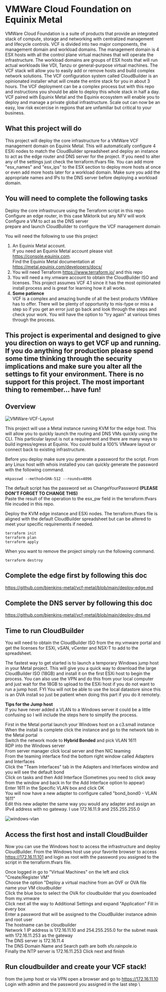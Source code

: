 # VMWare Cloud Foundation on Equinix Metal

VMWare Cloud Foundation is a suite of products that provide an integrated stack of compute, storage and networking with centralized management and lifecycle controls.  VCF is divided into two major components, the management domain and workload domains.  The management domain is 4 ESX hosts with all the control plane virtual machines that will operate the infrastructure.  The workload domains are groups of ESX hosts that will run actual workloads like VDI, Tanzu or general-purpose virtual machines.  The VCF stack will allow you to easily add or remove hosts and build complex network solutions.  The VCF configuration system called CloudBuilder is an opinionated installer what will create the entire stack for you in about 3 hours.  The VCF deployment can be a complex process but with this repo and instructions you should be able to deploy this whole stack in half a day.  VCF paired with Equinix Metal and the Equinix ecosystem will enable you to deploy and manage a private global infrastructure.  Scale out can now be an easy, low risk excercise in regions that are unfamiliar but critical to your business.

## What this project will do
This project will deploy the core infrastructure for a VMWare VCF management domain on Equinix Metal.  This will automatically configure 4 ESXi nodes to match the CloudBuilder spreadsheet and deploy an instance to act as the edge router and DNS server for the project.  If you need to alter any of the settings just check the terraform.tfvars file.  You can add more "esx_names" and "esx_ips" to the ESX section to deploy more hosts at once or even add more hosts later for a workload domain.  Make sure you add the appropriate names and IPs to the DNS server before deploying a workload domain.

## You will need to complete the following tasks
Deploy the core infrastrucure using the Terraform script in this repo \
Configure an edge router, in this case Miktorik but any NFV will work \
Configure a VM to act as the DNS server \
prepare and launch CloudBuilder to configure the VCF management domain

You will need the following to use this project
1. An Equinix Metal account. \
 If you need an Equinix Metal account please visit https://console.equinix.com. \
 Find the Equinix Metal documentation at https://metal.equinix.com/developers/docs/
2. You will need Terraform https://www.terraform.io/ and this repo
3. You will need a my.vmware account to obtain the CloudBuilder ISO and licenses.  This project assumes VCF 4.1 since it has the most opinionated install process and is great for learning how it all works.
4. **Some patience** \
 VCF is a complex and amazing bundle of all the best products VMWare has to offer.  There will be plenty of opportunity to mis-type or miss a step so if you get an error just go back and look through the steps and check your work.  You will have the option to "try again" at various times through the process.

## This project is experimental and designed to give you direction on ways to get VCF up and running.  If you do anything for production please spend some time thinking through the security implications and make sure you alter all the settings to fit your environment.  There is no support for this project.  The most important thing to remember... have fun!

## Overview

![VMWare-VCF-Layout](https://user-images.githubusercontent.com/74058939/142038048-d46f564d-9e5e-473b-873b-12d7b867210f.png)

This project will use a Metal instance running KVM for the edge host. This will allow you to quickly launch the routing and DNS VMs quickly using the CLI.  This particular layout is not a requirement and there are many ways to build ingress/egress at Equinix.  You could build a 100% VMware layout or connect back to existing infrastructure.

Before you deploy make sure you generate a password for the script.  From any Linux host with whois installed you can quickly generate the password with the following command.
```shell
mkpasswd --method=SHA-512 --rounds=4096
```
The default script has the password set as ChangeYourPassword **(PLEASE DON'T FORGET TO CHANGE THIS)** \
Paste the result of the operation to the esx_pw field in the terraform.tfvars file incuded in this repo.

Deploy the KVM edge instance and ESXi nodes.  The terraform.tfvars file is aligned with the default CloudBuilder spreadsheet but can be altered to meet your specific requirements if needed.
```shell
terraform init
terraform plan
terraform apply
```
When you want to remove the project simply run the following command.
```shell
terraform destroy
```
## Complete the edge first by following this doc

https://github.com/bjenkins-metal/vcf-metal/blob/main/deploy-edge.md

## Complete the DNS server by following this doc

https://github.com/bjenkins-metal/vcf-metal/blob/main/deploy-dns.md

## Time to run CloudBuilder

You will need to obtain the CloudBuilder ISO from the my.vmware portal and get the licenses for ESXi, vSAN, vCenter and NSX-T to add to the spreadsheet.

The fastest way to get started is to launch a temporary Windows jump host in your Metal project.  This will give you a quick way to download the large CloudBuilder ISO (18GB) and install it on the first ESXi host to begin the process.  You can also use the VPN and do this from your local computer and just wait for the 18GB to upload to the ESXi host if you do not want to run a jump host.  FYI You will not be able to use the local datastore since this is an OVA install so just be patient when doing this part if you do it remotely.

**Tips for the Jump host** \
If you have never added a VLAN to a Windows server it could be a little confusing so I will include the steps here to simplify the process.

First in the Metal portal launch your Windows host on a c3.small instance \
When the install is complete click the instance and go to the network tab in the Metal portal \
Switch the network mode to **Hybrid Bonded** and pick VLAN 1611 \
RDP into the Windows server \
From server manager click local server and then NIC teaming \
From the teaming interface find the bottom right window called Adapters and Interfaces \
Click the "Team Interfaces" tab in the Adapters and Interfaces window and you will see the default bond \
Click on tasks and then Add Interface (Sometimes you need to click away from the window and back in for the Add Interface option to appear) \
Enter 1611 in the Specific VLAN box and click OK \
You will now have a new adapter to configure called "bond_bond0 - VLAN 1611" \
Edit this new adapter the same way you would any adapter and assign an IPv4 address with no gateway.  I use 172.16.11.9 and 255.255.255.0

![windows-vlan](https://user-images.githubusercontent.com/74058939/142064791-7bd305f2-8034-4fe7-97fc-367e770041af.png)

## Access the first host and install CloudBuilder

Now you can use the Windows host to access the infrastructure and deploy CloudBuilder.  From the Windows host use your favorite browser to access https://172.16.11.101 and login as root with the password you assigned to the script in the terraform.tfvars file.

Once logged in go to "Virtual Machines" on the left and click "Create/Register VM" \
Choose the option "Deploy a virtual machine from an OVF or OVA file \
name your VM cloudbuilder \
Click the blue box to select the OVA for cloudbuilder that you downloaded from my.vmware \
Click next all the way to Additional Settings and expand "Application"
Fill in every box \
Enter a password that will be assigned to the CloudBuilder instance admin and root user \
The hostname can be cloudbuilder \
Network 1 IP address is 172.16.11.10 and 254.255.255.0 for the subnet mask with 172.16.11.253 as the gateway \
The DNS server is 172.16.11.4 \
The DNS Domain Name and Search path are both sfo.rainpole.io \
Finally the NTP server is 172.16.11.253
Click next and finish

## Run cloudbuilder and create your VCF stack!
from the jump host or via VPN open a browser and go to https://172.16.11.10 \
Login with admin and the password you assigned in the last step \

